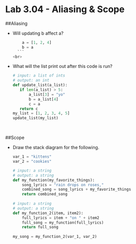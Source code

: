 # Lab 3.04 - Aliasing & Scope

##Aliasing 
* Will updating b affect a?   
    
    ```python
        a = [1, 2, 4]
        b = a 
      ```
    <br>
    
* What will the list print out after this code is run?
    
     ```python
     # input: a list of ints
     # output: an int
     def update_list(a_list): 
     	if len(a_list) > 5: 
     		a_list[3] = "yo"
     		b = a_list[4]
     		c = a 
     	return c
     my_list = [1, 2, 3, 4, 5]
     update_list(my_list)
     ```
    <br>
    
##Scope
* Draw the stack diagram for the following.
    
    ```python
	var_1 = "kittens"
	var_2 = "cookies"
	
	# input: a string
	# output: a string
	def my_function(my_favorite_things): 
		song_lyrics = "rain drops on roses,"
		combined_song = song_lyrics + my_favorite_things
		return combined_song
		
	# input: a string
	# output: a string	
	def my_function_2(item, item2): 
		full_lyrics = item + "on " + item2
		full_song = my_function(full_lyrics)
		return full_song
		
	my_song = my_function_2(var_1, var_2)
     ```
    <br>
     
